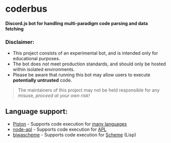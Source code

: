 # coderbus
#### Discord.js bot for handling multi-paradigm code parsing and data fetching

### Disclaimer:
- This project consists of an experimental bot, and is intended only for educational purposes.
- The bot does *not* meet production standards, and should only be hosted within isolated environments.
- Please be aware that running this bot may allow users to execute **potentially untrusted** code.
> The maintainers of this project may not be held responsible for any misuse, *proceed at your own risk!*

## Language support:
- [Piston](https://github.com/engineer-man/piston) - Supports code execution for [many languages](https://github.com/engineer-man/piston#supported-languages)
- [node-apl](https://github.com/PlanetAPL/node-apl) - Supports code execution for [APL](https://tryapl.org/)
- [biwascheme](https://www.biwascheme.org/) - Supports code execution for [Scheme](https://www.scheme.com/tspl4/) (Lisp)
